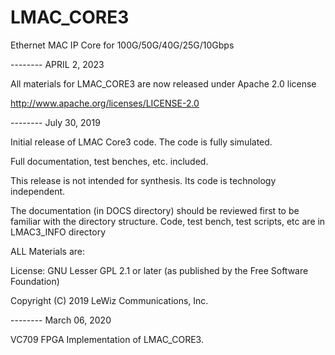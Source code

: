 # LMAC_CORE3
Ethernet MAC IP Core for 100G/50G/40G/25G/10Gbps

-------- APRIL 2, 2023

All materials for LMAC_CORE3 are now released under Apache 2.0 license

http://www.apache.org/licenses/LICENSE-2.0


-------- July 30, 2019

Initial release of LMAC Core3 code. The code is fully simulated.

Full documentation, test benches, etc. included.

This release is not intended for synthesis. Its code is technology independent.

The documentation (in DOCS directory) should be reviewed first to be familiar with the directory structure.
Code, test bench, test scripts, etc are in LMAC3_INFO directory


ALL Materials are:

License: GNU Lesser GPL 2.1 or later (as published by the Free Software Foundation)

Copyright (C) 2019 LeWiz Communications, Inc.

-------- March 06, 2020

 VC709 FPGA Implementation of LMAC_CORE3.


